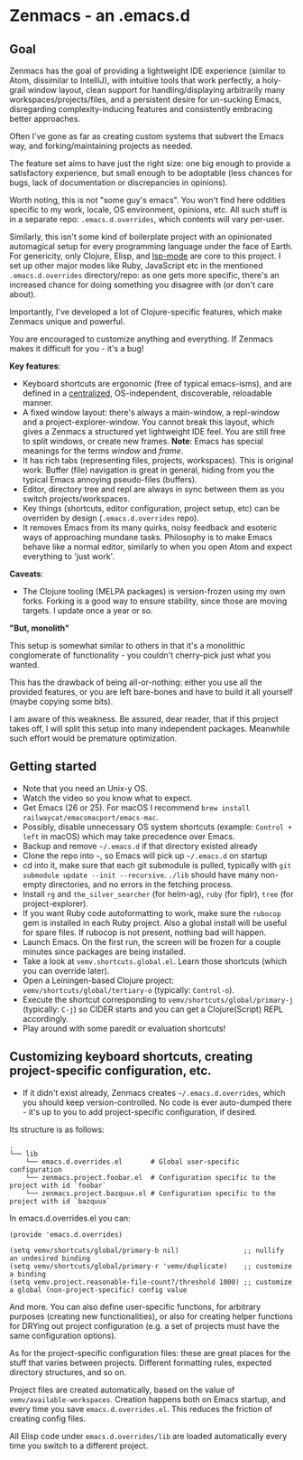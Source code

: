 # Zenmacs - an .emacs.d

## Goal

Zenmacs has the goal of providing a lightweight IDE experience (similar to Atom, dissimilar to IntelliJ), with intuitive tools that work perfectly, a holy-grail window layout, clean support for handling/displaying arbitrarily many workspaces/projects/files, and a persistent desire for un-sucking Emacs, disregarding complexity-inducing features and consistently embracing better approaches.

Often I've gone as far as creating custom systems that subvert the Emacs way, and forking/maintaining projects as needed.

The feature set aims to have just the right size: one big enough to provide a satisfactory experience, but small enough to be adoptable (less chances for bugs, lack of documentation or discrepancies in opinions).

Worth noting, this is not "some guy's emacs". You won't find here oddities specific to my work, locale, OS environment, opinions, etc. All such stuff is in a separate repo: `.emacs.d.overrides`, which contents will vary per-user.

Similarly, this isn't some kind of boilerplate project with an opinionated automagical setup for every programming language under the face of Earth. For genericity, only Clojure, Elisp, and [lsp-mode](https://github.com/emacs-lsp/lsp-mode) are core to this project. I set up other major modes like Ruby, JavaScript etc in the mentioned `.emacs.d.overrides` directory/repo: as one gets more specific, there's an increased chance for doing something you disagree with (or don't care about).

Importantly, I've developed a lot of Clojure-specific features, which make Zenmacs unique and powerful.

You are encouraged to customize anything and everything. If Zenmacs makes it difficult for you - it's a bug!

**Key features**:

* Keyboard shortcuts are ergonomic (free of typical emacs-isms), and are defined in a [centralized](https://github.com/zenmacs/.emacs.d/blob/master/lib/non-submodules/vemv.shortcuts.global.el), OS-independent, discoverable, reloadable manner.
* A fixed window layout: there's always a main-window, a repl-window and a project-explorer-window. You cannot break this layout, which gives a Zenmacs a structured yet lightweight IDE feel. You are still free to split windows, or create new frames. **Note**: Emacs has special meanings for the terms _window_ and _frame_.  
* It has rich tabs (representing files, projects, workspaces). This is original work. Buffer (file) navigation is great in general, hiding from you the typical Emacs annoying pseudo-files (buffers).
* Editor, directory tree and repl are always in sync between them as you switch projects/workspaces.
* Key things (shortcuts, editor configuration, project setup, etc) can be overriden by design (`.emacs.d.overrides` repo).
* It removes Emacs from its many quirks, noisy feedback and esoteric ways of approaching mundane tasks. Philosophy is to make Emacs behave like a normal editor, similarly to when you open Atom and expect everything to 'just work'.

**Caveats**:

* The Clojure tooling (MELPA packages) is version-frozen using my own forks. Forking is a good way to ensure stability, since those are moving targets. I update once a year or so.

**"But, monolith"**

This setup is somewhat similar to others in that it's a monolithic conglomerate of functionality - you couldn't cherry-pick just what you wanted.

This has the drawback of being all-or-nothing: either you use all the provided features, or you are left bare-bones and have to build it all yourself (maybe copying some bits).

I am aware of this weakness. Be assured, dear reader, that if this project takes off, I will split this setup into many independent packages. Meanwhile such effort would be premature optimization.

## Getting started

* Note that you need an Unix-y OS.
* Watch the video so you know what to expect.
* Get Emacs (26 or 25). For macOS I recommend `brew install railwaycat/emacsmacport/emacs-mac`.
* Possibly, disable unnecessary OS system shortcuts (example: `Control + left` in macOS) which may take precedence over Emacs.
* Backup and remove `~/.emacs.d` if that directory existed already
* Clone the repo into `~`, so Emacs will pick up `~/.emacs.d` on startup
* cd into it, make sure that each git submodule is pulled, typically with `git submodule update --init --recursive`. `./lib` should have many non-empty directories, and no errors in the fetching process.
* Install `rg` and `the_silver_searcher` (for helm-ag), `ruby` (for fiplr), `tree` (for project-explorer).
* If you want Ruby code autoformatting to work, make sure the `rubocop` gem is installed in each Ruby project. Also a global install will be useful for spare files. If rubocop is not present, nothing bad will happen.
* Launch Emacs. On the first run, the screen will be frozen for a couple minutes since packages are being installed.
* Take a look at `vemv.shortcuts.global.el`. Learn those shortcuts (which you can override later).
* Open a Leiningen-based Clojure project: `vemv/shortcuts/global/tertiary-o` (typically: `Control-o`).
* Execute the shortcut corresponding to `vemv/shortcuts/global/primary-j` (typically: `C-j`) so CIDER starts and you can get a Clojure(Script) REPL accordingly.
* Play around with some paredit or evaluation shortcuts!

## Customizing keyboard shortcuts, creating project-specific configuration, etc.

* If it didn't exist already, Zenmacs creates `~/.emacs.d.overrides`, which you should keep version-controlled. No code is ever auto-dumped there - it's up to you to add project-specific configuration, if desired.

Its structure is as follows:

```
.
└── lib
    └── emacs.d.overrides.el       # Global user-specific configuration
    └── zenmacs.project.foobar.el  # Configuration specific to the project with id `foobar`
    └── zenmacs.project.bazquux.el # Configuration specific to the project with id `bazquux`
```

In emacs.d.overrides.el you can:

```
(provide 'emacs.d.overrides)

(setq vemv/shortcuts/global/primary-b nil)                ;; nullify an undesired binding
(setq vemv/shortcuts/global/primary-r 'vemv/duplicate)    ;; customize a binding
(setq vemv.project.reasonable-file-count?/threshold 1000) ;; customize a global (non-project-specific) config value
```

And more. You can also define user-specific functions, for arbitrary purposes (creating new functionalities), or also for creating helper functions for DRYing out project configuration (e.g. a set of projects must have the same configuration options).

As for the project-specific configuration files: these are great places for the stuff that varies between projects. Different formatting rules, expected directory structures, and so on.

Project files are created automatically, based on the value of `vemv/available-workspaces`. Creation happens both on Emacs startup, and every time you save `emacs.d.overrides.el`. This reduces the friction of creating config files.

All Elisp code under `emacs.d.overrides/lib` are loaded automatically every time you switch to a different project.
